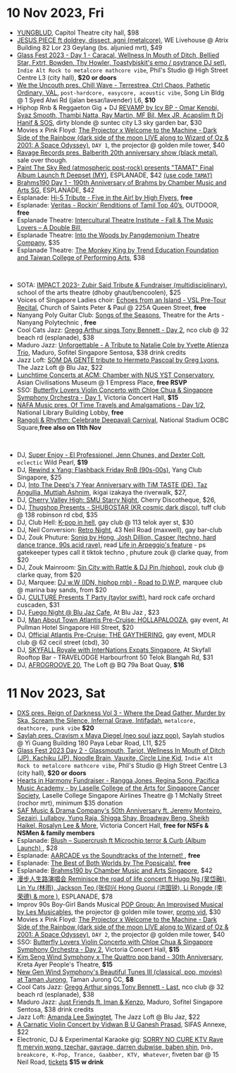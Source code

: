 # 10 Nov 2023, Fri
- [YUNGBLUD](https://sistic.com.sg/events/yungblud1123), Capitol Theatre city hall, $98
- [JESUS PIECE ft doldrey, dissect, agni (metalcore)](https://www.blacklistedproductions.com/event-details/jesus-piece-live-in-singapore), WE Livehouse @ Atrix Building 82 Lor 23 Geylang (bs. aljunied mrt), $49
- [Glass Fest 2023 - Day 1 - Caracal,  Wellness In Mouth of Ditch, Bellied Star, Fxtrt, Bowden, Thy Howler, Toastybiskit's emo / psytrance DJ set)](https://www.instagram.com/p/CxHtHHpB1b7/), `Indie Alt Rock to metalcore mathcore vibe`, Phil's Studio @ High Street Centre L3 (city hall), **$20 or doors**
- [We the Uncouth pres. Chill Wave - Terrestrea, Ctrl Chaos, Pathetic Ordinary, VAL](https://www.instagram.com/p/CzJCtGhBNkE/), `post-hardcore, easycore, acoustic vibe`, Song Lin Bldg @ 1 Syed Alwi Rd (jalan besar/lavender) L6, **$10**
- Hiphop Rnb & Reggaeton Gig + DJ [REVAMP by Icy BP - Omar Kenobi, Syaz Smooth, Thambi Natta, Ray Martin, MF Bil, Mex JR, Acapslim ft Dj Hanif & SOS](https://www.instagram.com/p/CyqWjbshamA/), dirty blonde @ suntec city L3 sky garden bar, $30
- Movies x Pink Floyd: [The Projector x Welcome to the Machine - Dark Side of the Rainbow (dark side of the moon LIVE along to Wizard of Oz & 2001: A Space Odyssey)](https://theprojector.sg/films-and-events/rainbow/), `DAY 1`, the projector @ golden mile tower, $40
- [Ravage Records pres. Balberith 20th anniversary show (black metal)](https://www.instagram.com/p/CxVW5AyMZVn/), sale over though.
- [Paint The Sky Red (atmospheric post-rock) presents "TAMAT" Final Album Launch ft Deepset (MY)](https://eventbrite.com/e/729206976697), ESPLANADE, $42 [(use code `TAMAT`)](https://www.instagram.com/p/CyGogIGhceL/)
- [Brahms190 Day 1 - 190th Anniversary of Brahms by Chamber Music and Arts SG](https://www.instagram.com/p/CzNGEY5ykFO/), ESPLANADE, $42
- Esplanade: [Hi-5 Tribute - Five in the Air! by High Flyers](https://esplanade.com/whats-on/festivals-and-series/free-programmes/2023/soundtracks/five-in-the-air), **free**
- Esplanade: [Veritas - Rockin’ Renditions of Tamil Top 40’s](https://esplanade.com/whats-on/festivals-and-series/free-programmes/2023/soundtracks/rockin-renditions-of-tamil-top-40s), OUTDOOR, **free**
- Esplanade Theatre: [Intercultural Theatre Institute - Fall & The Music Lovers – A Double Bill](https://esplanade.com/whats-on/2023/fall-and-the-music-lovers-a-double-bill), 
- Esplanade Theatre: [Into the Woods by Pangdemonium Theatre Company](https://esplanade.com/whats-on/2023/into-the-woods), $35
- Esplanade Theatre: [The Monkey King by Trend Education Foundation and Taiwan College of Performing Arts](https://esplanade.com/whats-on/2023/the-monkey-king), $38

&nbsp;

- SOTA: [IMPACT 2023- Zubir Said Tribute & Fundraiser (multidisciplinary)](https://ticketmaster.sg/activity/detail/23_impact2023), school of the arts theatre (dhoby ghaut/bencoolen), $25
- Voices of Singapore Ladies choir: [Echoes from an Island - VSL Pre-Tour Recital](https://eventbrite.sg/e/743928639587), Church of Saints Peter & Paul @ 225A Queen Street, **free**
- Nanyang Poly Guitar Club: [Songs of the Seasons](https://eventbrite.com/e/716756958357), Theatre for the Arts - Nanyang Polytechnic , **free**
- Cool Cats Jazz: [Gregg Arthur sings Tony Bennett - Day 2](https://www.instagram.com/p/CzTQHP9JO-t/), nco club @ 32 beach rd (esplanade), $38
- Maduro Jazz: [Unforgettable - A Tribute to Natalie Cole by Yvette Atienza Trio](https://eventbrite.com/e/738416101437), Maduro, Sofitel Singapore Sentosa, $38 drink credits 
- Jazz Loft: [SOM DA GENTE  tribute to Hermeto Pascoal by Greg Lyons](https://eventbrite.sg/e/739866981057), The Jazz Loft @ Blu Jaz, $22
- [Lunchtime Concerts at ACM: Chamber with NUS YST Conservatory](https://acmltcchamber10nov.peatix.com/), Asian Civilisations Museum @ 1 Empress Place, **free RSVP**
- SSO: [Butterfly Lovers Violin Concerto with Chloe Chua & Singapore Symphony Orchestra - Day 1](https://sistic.com.sg/events/230451VCH),  Victoria Concert Hall, **$15** 
- [NAFA Music pres. Of Time Travels and Amalgamations - Day 1/2](https://eventbrite.sg/e/754340652197), National Library Building Lobby, **free**
- [Rangoli & Rhythm: Celebrate Deepavali Carnival](https://www.instagram.com/p/CzBB0RkhpBu/), National Stadium OCBC Square,**free also on 11th Nov**

&nbsp;

- DJ, [Super Enjoy -  El Professionel, Jenn Chunes, and Dexter Colt](https://eventbrite.com/e/749155864357), `eclectic` Wild Pearl, **$19**
- DJ, [Rewind x Yang: Flashback Friday RnB (90s-00s)](https://eventbrite.com/e/745422728447), Yang Club Singapore, $25
- DJ, [Into The Deep's 7 Year Anniversary with TiM TASTE (DE), Taz Angullia, Muttiah Ashnim](https://eventbrite.sg/e/735386890987), ikigai izakaya the riverwalk, $27,
- DJ, [Cherry Valley High: SMU Starry Night](https://eventbrite.sg/e/748082303307), Cherry Discotheque, $26,
- DJ, [Thugshop Presents - SHUBOSTAR (KR cosmic dark disco)](https://eventbrite.sg/e/740759219767), tuff club @ 138 robinson rd cbd, $35
- DJ, Club Hell: [K-pop in hell](https://www.instagram.com/p/CzVupO0v91I/), gay club @ 113 telok ayer st, $30
- DJ, Neil Conversion: [Retro Night](https://www.instagram.com/p/CzVta08yZji/), 43 Neil Road (maxwell), gay bar-club
- DJ, Zouk Phuture: [Soniq by Hong, Josh Dillion, Casper (techno, hard dance trance, 90s acid rave)](https://zoukclub.com/soniq-hong/), read [Life in Arpeggio's feature](https://www.instagram.com/p/CzLILWSScoI/) - ps gatekeeper types call it tiktok techno , phuture zouk @ clarke quay, from $20
- DJ, Zouk Mainroom: [Sin City with Rattle & DJ Pin (hiphop)](https://zoukclub.com/sin-city-rattle/), zouk club @ clarke quay, from $20
- DJ, Marquee: [DJ w.W (IDN, hiphop rnb) - Road to D.W.P](https://marqueesingapore.com/event/2955/), marquee club @ marina bay sands, from $20
- DJ, [CULTURE Presents T Party (taylor swift)](https://culture-jimbeam-t-party.peatix.com/), hard rock cafe orchard cuscaden, $31
- DJ, [Fuego Night @ Blu Jaz Cafe](https://fuegoblujaz10nov.peatix.com/), At Blu Jaz , $23
- DJ, [Man About Town Atlantis Pre-Cruise: HOLLAPALOOZA](https://holla-10nov.peatix.com/), gay event, At Pullman Hotel Singapore Hill Street, $20
- DJ, [Official Atlantis Pre-Cruise: THE GAYTHERING](https://gaythering-10nov.peatix.com/), gay event, MDLR club @ 62 cecil street (cbd), 30
- DJ, [SKYFALL Royale with InterNations Expats Singapore](https://officialinternationssg101123.peatix.com/), At Skyfall Rooftop Bar - TRAVELODGE Harbourfront 50 Telok Blangah Rd, $31
- DJ, [AFROGROOVE 20](https://afrofusionfriday5.peatix.com/), The Loft @ BQ 79a Boat Quay, **$16**

# 11 Nov 2023, Sat
- [DXS pres. Reign of Darkness Vol 3 - Where the Dead Gather, Murder by Ska, Scream the Silence, Infernal Grave, Intifadah](https://www.instagram.com/p/CyvJQx9B1vW/), `metalcore, deathcore, punk vibe` **$20**
- [Saylah pres. Cravism x Maya Diegel (neo soul jazz pop)](https://www.instagram.com/p/Cyve4syBUPK/), Saylah studios @ Yi Guang Building 180 Paya Lebar Road, L11, $25
- [Glass Fest 2023 Day 2 - Glassmouth, Tariot, Wellness In Mouth of Ditch (JP), Kachiku (JP), Noodle Brain, Vauxite, Circle Line Kid](https://www.instagram.com/p/CxHtHHpB1b7/), `Indie Alt Rock to metalcore mathcore vibe`, Phil's Studio @ High Street Centre L3 (city hall), **$20 or doors**
- [Hearts in Harmony Fundraiser - Rangga Jones, Regina Song, Pacifica Music Academy - by Laselle College of the Arts for Singapore Cancer Society](https://www.instagram.com/p/CzNvPpoSj1W/?img_index=2), Laselle College Singapore Airlines Theatre @ 1 McNally Street (rochor mrt), minimum $35 donation
- [SAF Music & Drama Company's 50th Anniversary ft. Jeremy Monteiro, Sezairi, Lullaboy, Yung Raja, Shigga Shay, Broadway Beng, Sheikh Haikel, Rosalyn Lee & More](https://www.instagram.com/p/CyxNyf-AKfY/), Victoria Concert Hall, **free for NSFs & NSMen & family members** 
- Esplanade: [Blush – Supercrush ft Microchip terror & Curb (Album Launch) ](https://esplanade.com/whats-on/festivals-and-series/series/2023/mosaic-music-series/blush-supercrush-album-launch), $28
- Esplanade: [AARCADE vs the Soundtracks of the Internet! ](https://esplanade.com/whats-on/festivals-and-series/free-programmes/2023/soundtracks/aarcade-vs-the-soundtracks-of-the-internet), **free**
- Esplanade: [The Best of Both Worlds by The Popsicals!](https://esplanade.com/whats-on/festivals-and-series/free-programmes/2023/soundtracks/the-best-of-both-worlds), **free**
- Esplanade: [Brahms190 by Chamber Music and Arts Singapore](https://esplanade.com/whats-on/2023/brahms190), $42
- [漫步人生路演唱会 Reminisce the road of life concert ft Hugo Ng (吴岱融), Lin Yu (林雨), Jackson Teo (张仰兴 Hong Guorui (洪国锐), Li Rongde (李荣德) & more )](https://ticketmaster.sg/activity/detail/23_reminisce), ESPLANADE, $78
- Improv 90s Boy-Girl Bands Musical [POP Group: An Improvised Musical by Les Musicables](https://popgroupthemusical.peatix.com/), the projector @ golden mile tower, [promo vid](https://www.instagram.com/p/CyyAm-5RCSW/), $30
- Movies x Pink Floyd: [The Projector x Welcome to the Machine - Dark Side of the Rainbow (dark side of the moon LIVE along to Wizard of Oz & 2001: A Space Odyssey)](https://theprojector.sg/films-and-events/rainbow/), `DAY 2`, the projector @ golden mile tower, $40
- SSO: [Butterfly Lovers Violin Concerto with Chloe Chua & Singapore Symphony Orchestra - Day 2](https://sistic.com.sg/events/230451VCH),  Victoria Concert Hall, **$15** 
- [Kim Seng Wind Symphony x The Quattro pop band - 30th Anniversary](https://www.instagram.com/p/CzOlzGGyUjG/?), Kreta Ayer People's Theatre, **$15**
- [New Gen Wind Symphony's Beautiful Tunes III (classical, pop, movies) at Taman Jurong](https://www.instagram.com/p/CzOXP0pSJ4Z/), Taman Jurong CC, **$8**
- Cool Cats Jazz: [Gregg Arthur sings Tony Bennett - Last](https://feverup.com/m/141100), nco club @ 32 beach rd (esplanade), $38
- Maduro Jazz: [Just Friends ft. Iman & Kenzo](https://eventbrite.com/e/737932926247), Maduro, Sofitel Singapore Sentosa, $38 drink credits
- Jazz Loft: [Amanda Lee Swingtet](https://eventbrite.sg/e/736226050937), The Jazz Loft @ Blu Jaz, $22
- [A Carnatic Violin Concert by Vidwan B U Ganesh Prasad](https://eventbrite.sg/e/749756711507), SIFAS Annexe, $22
- Electronic, DJ & Experimental Karaoke gig: [SORRY NO CURE KTV Rave ft mervin wong, tzechar, gayrage, darren dubwise, baben shin](https://www.instagram.com/p/CydhAAoyiMd/), `Dnb, breakcore, K-Pop, Trance, Gaabber, KTV, Whatever`, fiveten bar @ 15 Neil Road, [tickets](https://sorrynocure01.peatix.com/) **$15 w drink**


